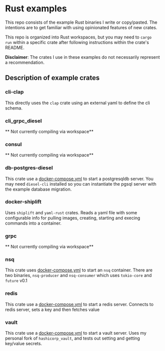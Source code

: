 # Rust examples

This repo consists of the example Rust binaries I write or copy/pasted. The intentions are to get familiar with using opinionated features of new crates.

This repo is organized into Rust workspaces, but you may need to `cargo run` within a specific crate after following instructions within the crate's README.

**Disclaimer**: The crates I use in these examples do not necessarily represent a recommendation.

## Description of example crates
### cli-clap
This directly uses the `clap` crate using an external yaml to define the cli schema.

### cli_grpc_diesel
** Not currently compiling via workspace**

### consul
** Not currently compiling via workspace**

### db-postgres-diesel
This crate use a [docker-compose.yml](db-diesel-postgres/docker-compose.yml) to start a postgresqldb server. You may need `diesel-cli` installed so you can instantiate the pgsql server with the example database migration.

### docker-shiplift
Uses `shiplift` and `yaml-rust` crates. Reads a yaml file with some configurable info for pulling images, creating, starting and execing commands into a container.

### grpc
** Not currently compiling via workspace**

### nsq
This crate uses [docker-compose.yml](nsq/docker-compose.yml) to start an `nsq` container. There are two binaries, `nsq-producer` and `nsq-consumer` which uses `tokio-core` and `future` v0.1

### redis
This crate use a [docker-compose.yml](redis/docker-compose.yml) to start a redis server. Connects to redis server, sets a key and then fetches value 

### vault
This crate use a [docker-compose.yml](vault/docker-compose.yml) to start a vault server. Uses my personal fork of `hashicorp_vault`, and tests out setting and getting key/value secrets.
